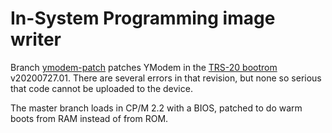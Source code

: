 # In-System Programming image writer

Branch [ymodem-patch](tree/ymodem-patch) patches YModem in the [TRS-20 bootrom](../trs20-bootrom/tree/v20200727.01) v20200727.01. There are several errors in that revision, but none so serious that code cannot be uploaded to the device.

The master branch loads in CP/M 2.2 with a BIOS, patched to do warm boots from RAM instead of from ROM.

